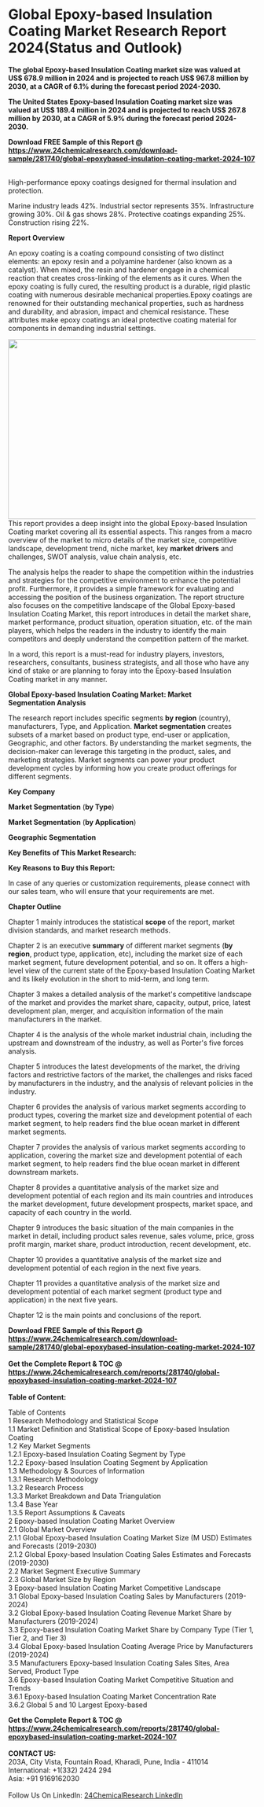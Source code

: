 <h1>Global Epoxy-based Insulation Coating Market Research Report 2024(Status and Outlook)</h1><p><strong>The global Epoxy-based Insulation Coating market size was valued at US$ 678.9 million in 2024 and is projected to reach US$ 967.8 million by 2030, at a CAGR of 6.1% during the forecast period 2024-2030.</strong></p><p>
</p><p><strong>The United States Epoxy-based Insulation Coating market size was valued at US$ 189.4 million in 2024 and is projected to reach US$ 267.8 million by 2030, at a CAGR of 5.9% during the forecast period 2024-2030.</strong></p><div><b>Download FREE Sample of this Report @ 
            <a href="https://www.24chemicalresearch.com/download-sample/281740/global-epoxybased-insulation-coating-market-2024-107">
            https://www.24chemicalresearch.com/download-sample/281740/global-epoxybased-insulation-coating-market-2024-107</a></b></div><br><p>
</p><p>High-performance epoxy coatings designed for thermal insulation and protection.</p><p>
</p><p>Marine industry leads 42%. Industrial sector represents 35%. Infrastructure growing 30%. Oil &amp; gas shows 28%. Protective coatings expanding 25%. Construction rising 22%.</p><p>
</p><p><strong>Report Overview</strong></p><p>
</p><p></p><p>
</p><p>An epoxy coating is a coating compound consisting of two distinct elements: an epoxy resin and a polyamine hardener (also known as a catalyst). When mixed, the resin and hardener engage in a chemical reaction that creates cross-linking of the elements as it cures. When the epoxy coating is fully cured, the resulting product is a durable, rigid plastic coating with numerous desirable mechanical properties.Epoxy coatings are renowned for their outstanding mechanical properties, such as hardness and durability, and abrasion, impact and chemical resistance. These attributes make epoxy coatings an ideal protective coating material for components in demanding industrial settings.</p><p>
</p><p></p><p>
</p><p><img alt="" src="https://24chemicalresearch.com/assets/report-images/SolventborneFireresistantCoatingsMarket.png" style="height:366px; width:731px">This report provides a deep insight into the global Epoxy-based Insulation Coating market covering all its essential aspects. This ranges from a macro overview of the market to micro details of the market size, competitive landscape, development trend, niche market, key <strong>market drivers</strong> and challenges, SWOT analysis, value chain analysis, etc.</p><p>
</p><p>The analysis helps the reader to shape the competition within the industries and strategies for the competitive environment to enhance the potential profit. Furthermore, it provides a simple framework for evaluating and accessing the position of the business organization. The report structure also focuses on the competitive landscape of the Global Epoxy-based Insulation Coating Market, this report introduces in detail the market share, market performance, product situation, operation situation, etc. of the main players, which helps the readers in the industry to identify the main competitors and deeply understand the competition pattern of the market.</p><p>
</p><p>In a word, this report is a must-read for industry players, investors, researchers, consultants, business strategists, and all those who have any kind of stake or are planning to foray into the Epoxy-based Insulation Coating market in any manner.</p><p>
</p><p><strong>Global Epoxy-based Insulation Coating Market: Market Segmentation Analysis</strong></p><p>
</p><p>The research report includes specific segments <strong>by region</strong> (country), manufacturers, Type, and Application. <strong>Market segmentation</strong> creates subsets of a market based on product type, end-user or application, Geographic, and other factors. By understanding the market segments, the decision-maker can leverage this targeting in the product, sales, and marketing strategies. Market segments can power your product development cycles by informing how you create product offerings for different segments.</p><p>
</p><p><strong>Key Company</strong></p><p>
</p><p>
</p><p><strong>Market Segmentation</strong> (<strong>by Type</strong>)</p><p>
</p><p>
</p><p><strong>Market Segmentation</strong> (<strong>by Application</strong>)</p><p>
</p><p>
</p><p><strong>Geographic Segmentation</strong></p><p>
</p><p>
</p><p><strong>Key Benefits of This Market Research:</strong></p><p>
</p><p>
</p><p><strong>Key Reasons to Buy this Report:</strong></p><p>
</p><p>
</p><p>In case of any queries or customization requirements, please connect with our sales team, who will ensure that your requirements are met.</p><p>
</p><p><strong>Chapter Outline</strong></p><p>
</p><p>Chapter 1 mainly introduces the statistical <strong>scope</strong> of the report, market division standards, and market research methods.</p><p>
</p><p>Chapter 2 is an executive <strong>summary</strong> of different market segments (<strong>by region</strong>, product type, application, etc), including the market size of each market segment, future development potential, and so on. It offers a high-level view of the current state of the Epoxy-based Insulation Coating Market and its likely evolution in the short to mid-term, and long term.</p><p>
</p><p>Chapter 3 makes a detailed analysis of the market's competitive landscape of the market and provides the market share, capacity, output, price, latest development plan, merger, and acquisition information of the main manufacturers in the market.</p><p>
</p><p>Chapter 4 is the analysis of the whole market industrial chain, including the upstream and downstream of the industry, as well as Porter's five forces analysis.</p><p>
</p><p>Chapter 5 introduces the latest developments of the market, the driving factors and restrictive factors of the market, the challenges and risks faced by manufacturers in the industry, and the analysis of relevant policies in the industry.</p><p>
</p><p>Chapter 6 provides the analysis of various market segments according to product types, covering the market size and development potential of each market segment, to help readers find the blue ocean market in different market segments.</p><p>
</p><p>Chapter 7 provides the analysis of various market segments according to application, covering the market size and development potential of each market segment, to help readers find the blue ocean market in different downstream markets.</p><p>
</p><p>Chapter 8 provides a quantitative analysis of the market size and development potential of each region and its main countries and introduces the market development, future development prospects, market space, and capacity of each country in the world.</p><p>
</p><p>Chapter 9 introduces the basic situation of the main companies in the market in detail, including product sales revenue, sales volume, price, gross profit margin, market share, product introduction, recent development, etc.</p><p>
</p><p>Chapter 10 provides a quantitative analysis of the market size and development potential of each region in the next five years.</p><p>
</p><p>Chapter 11 provides a quantitative analysis of the market size and development potential of each market segment (product type and application) in the next five years.</p><p>
</p><p>Chapter 12 is the main points and conclusions of the report.</p><div><b>Download FREE Sample of this Report @ 
            <a href="https://www.24chemicalresearch.com/download-sample/281740/global-epoxybased-insulation-coating-market-2024-107">
            https://www.24chemicalresearch.com/download-sample/281740/global-epoxybased-insulation-coating-market-2024-107</a></b></div><br><div><b>Get the Complete Report & TOC @ 
            <a href="https://www.24chemicalresearch.com/reports/281740/global-epoxybased-insulation-coating-market-2024-107">
            https://www.24chemicalresearch.com/reports/281740/global-epoxybased-insulation-coating-market-2024-107</a></b></div><br>
            <b>Table of Content:</b><p>Table of Contents<br />
 1 Research Methodology and Statistical Scope<br />
 1.1 Market Definition and Statistical Scope of Epoxy-based Insulation Coating<br />
 1.2 Key Market Segments<br />
 1.2.1 Epoxy-based Insulation Coating Segment by Type<br />
 1.2.2 Epoxy-based Insulation Coating Segment by Application<br />
 1.3 Methodology & Sources of Information<br />
 1.3.1 Research Methodology<br />
 1.3.2 Research Process<br />
 1.3.3 Market Breakdown and Data Triangulation<br />
 1.3.4 Base Year<br />
 1.3.5 Report Assumptions & Caveats<br />
 2 Epoxy-based Insulation Coating Market Overview<br />
 2.1 Global Market Overview<br />
 2.1.1 Global Epoxy-based Insulation Coating Market Size (M USD) Estimates and Forecasts (2019-2030)<br />
 2.1.2 Global Epoxy-based Insulation Coating Sales Estimates and Forecasts (2019-2030)<br />
 2.2 Market Segment Executive Summary<br />
 2.3 Global Market Size by Region<br />
 3 Epoxy-based Insulation Coating Market Competitive Landscape<br />
 3.1 Global Epoxy-based Insulation Coating Sales by Manufacturers (2019-2024)<br />
 3.2 Global Epoxy-based Insulation Coating Revenue Market Share by Manufacturers (2019-2024)<br />
 3.3 Epoxy-based Insulation Coating Market Share by Company Type (Tier 1, Tier 2, and Tier 3)<br />
 3.4 Global Epoxy-based Insulation Coating Average Price by Manufacturers (2019-2024)<br />
 3.5 Manufacturers Epoxy-based Insulation Coating Sales Sites, Area Served, Product Type<br />
 3.6 Epoxy-based Insulation Coating Market Competitive Situation and Trends<br />
 3.6.1 Epoxy-based Insulation Coating Market Concentration Rate<br />
 3.6.2 Global 5 and 10 Largest Epoxy-based</p><div><b>Get the Complete Report & TOC @ 
            <a href="https://www.24chemicalresearch.com/reports/281740/global-epoxybased-insulation-coating-market-2024-107">
            https://www.24chemicalresearch.com/reports/281740/global-epoxybased-insulation-coating-market-2024-107</a></b></div><br><b>CONTACT US:</b><br>
            203A, City Vista, Fountain Road, Kharadi, Pune, India - 411014<br>
            International: +1(332) 2424 294<br>
            Asia: +91 9169162030 <br><br>
            Follow Us On LinkedIn: <a href="https://www.linkedin.com/company/24chemicalresearch/">24ChemicalResearch LinkedIn</a>
